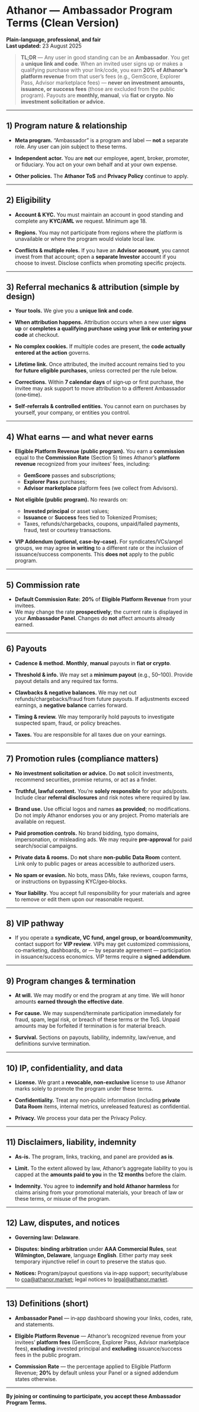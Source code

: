 # Athanor — Ambassador Program Terms (Clean Version)

**Plain‑language, professional, and fair**  
**Last updated:** 23 August 2025

> **TL;DR** — Any user in good standing can be an **Ambassador**. You get a **unique link and code**. When an invited user signs up or makes a qualifying purchase with your link/code, you earn **20% of Athanor’s platform revenue** from that user’s fees (e.g., GemScore, Explorer Pass, Advisor marketplace fees) — **never on investment amounts, issuance, or success fees** (those are excluded from the public program). Payouts are **monthly, manual**, via **fiat or crypto**. **No investment solicitation or advice.**

---

## 1) Program nature & relationship

- **Meta program.** “Ambassador” is a program and label — **not** a separate role. Any user can join subject to these terms.
    
- **Independent actor.** You are **not** our employee, agent, broker, promoter, or fiduciary. You act on your own behalf and at your own expense.
    
- **Other policies.** The **Athanor ToS** and **Privacy Policy** continue to apply.

---

## 2) Eligibility

- **Account & KYC.** You must maintain an account in good standing and complete any **KYC/AML** we request. Minimum age 18.
    
- **Regions.** You may not participate from regions where the platform is unavailable or where the program would violate local law.
    
- **Conflicts & multiple roles.** If you have an **Advisor account**, you cannot invest from that account; open a **separate Investor** account if you choose to invest. Disclose conflicts when promoting specific projects.

---

## 3) Referral mechanics & attribution (simple by design)

- **Your tools.** We give you a **unique link and code**.
    
- **When attribution happens.** Attribution occurs when a new user **signs up** or **completes a qualifying purchase** **using your link or entering your code** at checkout.
    
- **No complex cookies.** If multiple codes are present, the **code actually entered at the action** governs.
    
- **Lifetime link.** Once attributed, the invited account remains tied to you **for future eligible purchases**, unless corrected per the rule below.
    
- **Corrections.** Within **7 calendar days** of sign‑up or first purchase, the invitee may ask support to move attribution to a different Ambassador (one‑time).
    
- **Self‑referrals & controlled entities.** You cannot earn on purchases by yourself, your company, or entities you control.

---

## 4) What earns — and what never earns

- **Eligible Platform Revenue (public program).** You earn a **commission** equal to the **Commission Rate** (Section 5) times Athanor’s **platform revenue** recognized from your invitees’ fees, including:
    
    - **GemScore** passes and subscriptions;
    - **Explorer Pass** purchases;
    - **Advisor marketplace** platform fees (we collect from Advisors).
    
- **Not eligible (public program).** No rewards on:
    - **Invested principal** or asset values;
    - **Issuance** or **Success** fees tied to Tokenized Promises;
    - Taxes, refunds/chargebacks, coupons, unpaid/failed payments, fraud, test or courtesy transactions.
      
- **VIP Addendum (optional, case‑by‑case).** For syndicates/VCs/angel groups, we may agree **in writing** to a different rate or the inclusion of issuance/success components. This **does not** apply to the public program.

---

## 5) Commission rate

- **Default Commission Rate:** **20%** of **Eligible Platform Revenue** from your invitees.
- We may change the rate **prospectively**; the current rate is displayed in your **Ambassador Panel**. Changes do **not** affect amounts already earned.

---

## 6) Payouts

- **Cadence & method.** **Monthly**, **manual** payouts in **fiat or crypto**.
    
- **Threshold & info.** We may set a **minimum payout** (e.g., $50–$100). Provide payout details and any required tax forms.
    
- **Clawbacks & negative balances.** We may net out refunds/chargebacks/fraud from future payouts. If adjustments exceed earnings, a **negative balance** carries forward.
    
- **Timing & review.** We may temporarily hold payouts to investigate suspected spam, fraud, or policy breaches.
    
- **Taxes.** You are responsible for all taxes due on your earnings.


---

## 7) Promotion rules (compliance matters)

- **No investment solicitation or advice.** Do **not** solicit investments, recommend securities, promise returns, or act as a finder.
    
- **Truthful, lawful content.** You’re **solely responsible** for your ads/posts. Include clear **referral disclosures** and risk notes where required by law.
    
- **Brand use.** Use official logos and names **as provided**; no modifications. Do not imply Athanor endorses you or any project. Promo materials are available on request.
    
- **Paid promotion controls.** No brand bidding, typo domains, impersonation, or misleading ads. We may require **pre‑approval** for paid search/social campaigns.
    
- **Private data & rooms.** Do **not** share **non‑public Data Room** content. Link only to public pages or areas accessible to authorized users.
    
- **No spam or evasion.** No bots, mass DMs, fake reviews, coupon farms, or instructions on bypassing KYC/geo‑blocks.
    
- **Your liability.** You accept full responsibility for your materials and agree to remove or edit them upon our reasonable request.

---

## 8) VIP pathway

- If you operate a **syndicate, VC fund, angel group, or board/community**, contact support for **VIP review**. VIPs may get customized commissions, co‑marketing, dashboards, or — by separate agreement — participation in issuance/success economics. VIP terms require a **signed addendum**.

---

## 9) Program changes & termination

- **At will.** We may modify or end the program at any time. We will honor amounts **earned through the effective date**.
    
- **For cause.** We may suspend/terminate participation immediately for fraud, spam, legal risk, or breach of these terms or the ToS. Unpaid amounts may be forfeited if termination is for material breach.
    
- **Survival.** Sections on payouts, liability, indemnity, law/venue, and definitions survive termination.

---

## 10) IP, confidentiality, and data

- **License.** We grant a **revocable, non‑exclusive** license to use Athanor marks solely to promote the program under these terms.
    
- **Confidentiality.** Treat any non‑public information (including **private Data Room** items, internal metrics, unreleased features) as confidential.
    
- **Privacy.** We process your data per the Privacy Policy.

---

## 11) Disclaimers, liability, indemnity

- **As‑is.** The program, links, tracking, and panel are provided **as is**.
    
- **Limit.** To the extent allowed by law, Athanor’s aggregate liability to you is capped at the **amounts paid to you** in the **12 months** before the claim.
    
- **Indemnity.** You agree to **indemnify and hold Athanor harmless** for claims arising from your promotional materials, your breach of law or these terms, or misuse of the program.

---

## 12) Law, disputes, and notices

- **Governing law:** **Delaware**.
    
- **Disputes:** **binding arbitration** under **AAA Commercial Rules**, seat **Wilmington, Delaware**, language **English**. Either party may seek temporary injunctive relief in court to preserve the status quo.
    
- **Notices:** Program/payout questions via in‑app support; security/abuse to coa@athanor.market; legal notices to legal@athanor.market.

---

## 13) Definitions (short)

- **Ambassador Panel** — in‑app dashboard showing your links, codes, rate, and statements.
    
- **Eligible Platform Revenue** — Athanor’s recognized revenue from your invitees’ **platform fees** (GemScore, Explorer Pass, Advisor marketplace fees), **excluding** invested principal and **excluding** issuance/success fees in the public program.
    
- **Commission Rate** — the percentage applied to Eligible Platform Revenue; **20%** by default unless your Panel or a signed addendum states otherwise.

---

**By joining or continuing to participate, you accept these Ambassador Program Terms.**